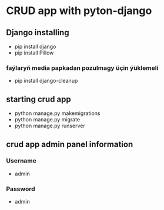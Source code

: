 # CRUD app with pyton-django
## Django installing
* pip install django
* pip install Pillow
### faýlaryň media papkadan pozulmagy üçin ýüklemeli
* pip install django-cleanup
## starting crud app
* python manage.py makemigrations
* python manage.py migrate
* python manage.py runserver
## crud app admin panel information
### Username
* admin
### Password
* admin

